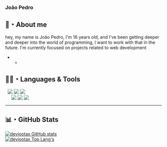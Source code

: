 ### João Pedro

## 📜・About me
hey, my name is João Pedro, I'm 16 years old, and I've been getting deeper and deeper into the world of programming, I want to work with that in the future. I'm currently focused on projects related to web development

* *
## 👨‍💻・Languages ​​& Tools
<p>
    &nbsp
    <img src="https://img.shields.io/badge/-JavaScript-000?logo=javascript&labelColor=yellow&color=yellow&logoColor=white" />
    <img src="https://img.shields.io/badge/-HTML-000?logo=html5&labelColor=orange&color=orange&logoColor=white" />
    <img src="https://img.shields.io/badge/-CSS-000?logo=css3&labelColor=blueviolet&color=blueviolet&logoColor=white" />
    <br>&nbsp &nbsp&nbsp
    <img src="https://img.shields.io/badge/-GitHub-000?logo=github&labelColor=white&color=white&logoColor=000" />
    <img src="https://img.shields.io/badge/-Git-000?logo=git&labelColor=white&color=white&logoColor=orange" />
    <img src="https://img.shields.io/badge/-Visual Studio%20Code-000?logo=visualstudiocode&labelColor=white&color=white&logoColor=0071db" />
</p>

* *** **
## 📊・GitHub Stats
[![devjootax GitHub stats](https://github-readme-stats.vercel.app/api?username=devjootax&show_icons=true&count_private=true&locale=pt-br&include_all_commits=true&theme=github_dark&hide_border=true)](https://github.com/devjootax)
<br />
[![devjootax Top Lang's](https://github-readme-stats.vercel.app/api/top-langs/?username=devjootax&layout=compact&locale=pt-br&show_icons=true&theme=github_dark&hide_border=true)](https://github.com/devjootax)
